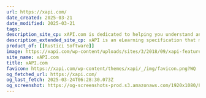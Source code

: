 ```yaml
---
url: https://xapi.com/
date_created: 2025-03-21
date_modified: 2025-03-21
tags: 
description_site_cp: xAPI.com is dedicated to helping you understand and implement xAPI (Experience API). Whether you want to strategize how to use xAPI in your organization or add xAPI support to your eLearning solution, this website will help you move from education to experimentation, to putting it into practice.
description_extended_site_cp: xAPI is an eLearning specification that makes it possible to collect data about the wide range of experiences a person has within online and offline training activities. xAPI’s use of a shared format for both the receiving and sending of data makes the specification an ideal tool for sharing learning between multiple systems.
product_of: [[Rustici Software]]
image: https://xapi.com/wp-content/uploads/sites/3/2018/09/xapi-featured-image.png
site_name: xAPI.com
title: xAPI.com
favicon: https://xapi.com/wp-content/themes/xapi/_/img/favicon.png?WQ
og_fetched_url: https://xapi.com/
og_last_fetch: 2025-03-24T06:28:30.073Z
og_screenshot: https://og-screenshots-prod.s3.amazonaws.com/1920x1080/80/false/6d00668e9cbddf5781d4154802b478025acbefb9e49bafc3548af01baa64b79b.jpeg
---
```

